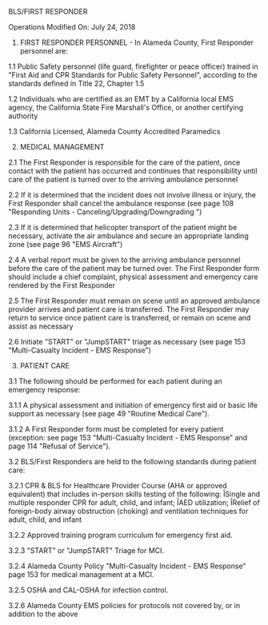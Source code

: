BLS/FIRST RESPONDER

Operations
Modified On: July 24, 2018

1. FIRST RESPONDER PERSONNEL - In Alameda County, First Responder personnel are:

1.1 Public Safety personnel (life guard, firefighter or peace officer) trained in "First Aid and CPR Standards for Public Safety Personnel", according to the standards defined in Title 22, Chapter 1.5

1.2 Individuals who are certified as an EMT by a California local EMS agency, the California State Fire Marshall's Office, or another certifying authority

1.3 California Licensed, Alameda County Accredited Paramedics

2. MEDICAL MANAGEMENT

2.1 The First Responder is responsible for the care of the patient, once contact with the patient has occurred and continues that responsibility until care of the patient is turned over to the arriving ambulance personnel

2.2 If it is determined that the incident does not involve illness or injury, the First Responder shall cancel the ambulance response (see page 108 "Responding Units - Canceling/Upgrading/Downgrading ")

2.3 If it is determined that helicopter transport of the patient might be necessary, activate the air ambulance and secure an appropriate landing zone (see page 96 "EMS Aircraft")

2.4 A verbal report must be given to the arriving ambulance personnel before the care of the patient may be turned over. The First Responder form should include a chief complaint, physical assessment and emergency care rendered by the First Responder

2.5 The First Responder must remain on scene until an approved ambulance provider arrives and patient care is transferred. The First Responder may return to service once patient care is transferred, or remain on scene and assist as necessary

2.6 Initiate "START" or "JumpSTART" triage as necessary (see page 153 "Multi-Casualty Incident - EMS Response")

3. PATIENT CARE

3.1 The following should be performed for each patient during an emergency response:

3.1.1 A physical assessment and initiation of emergency first aid or basic life support as necessary (see page 49 "Routine Medical Care").

3.1.2 A First Responder form must be completed for every patient (exception: see page 153 "Multi-Casualty Incident - EMS Response" and page 114 "Refusal of Service").

3.2 BLS/First Responders are held to the following standards during patient care:

3.2.1 CPR & BLS for Healthcare Provider Course (AHA or approved equivalent) that includes in-person skills testing of the following:
ÎSingle and multiple responder CPR for adult, child, and infant;
ÎAED utilization;
ÎRelief of foreign-body airway obstruction (choking) and ventilation techniques for adult, child, and infant

3.2.2 Approved training program curriculum for emergency first aid.

3.2.3 "START" or "JumpSTART" Triage for MCI.

3.2.4 Alameda County Policy "Multi-Casualty Incident - EMS Response" page 153 for medical management at a MCI.

3.2.5 OSHA and CAL-OSHA for infection control.

3.2.6 Alameda County EMS policies for protocols not covered by, or in addition to the above

